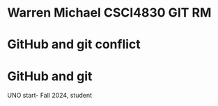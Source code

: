 # Warren Michael CSCI4830 GIT RM

# GitHub and git conflict

# GitHub and git
UNO start- Fall 2024, student
